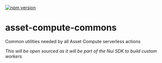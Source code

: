 <!--- when a new release happens, the VERSION and URL in the badge have to be manually updated because it's a private registry --->
[![npm version](https://img.shields.io/badge/%40nui%2Fasset--compute--commons-1.2.5-blue.svg)](https://artifactory.corp.adobe.com/artifactory/npm-nui-release/@nui/asset-compute-commons/-/@nui/asset-compute-commons-1.2.5.tgz)

# asset-compute-commons
Common utilities needed by all Asset Compute serverless actions

_This will be open sourced as it will be part of the Nui SDK to build custom workers_
